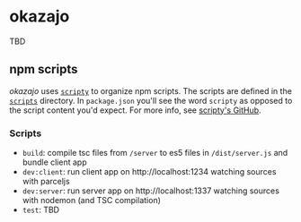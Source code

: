 okazajo
=======

TBD


## npm scripts
_okazajo_ uses [`scripty`](https://github.com/testdouble/scripty) to organize
npm scripts. The scripts are defined in the [`scripts`](/scripts) directory.
In `package.json` you'll see the word `scripty` as opposed to the script
content you'd expect. For more info, see
[scripty's GitHub](https://github.com/testdouble/scripty).

### Scripts

- `build`: compile tsc files from `/server` to es5 files in `/dist/server.js` and bundle client app
- `dev:client`: run client app on http://localhost:1234 watching sources with parceljs
- `dev:server`: run server app on http://localhost:1337 watching sources with nodemon  (and TSC compilation)
- `test`: TBD
